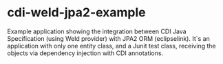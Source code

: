 cdi-weld-jpa2-example
=====================

Example application showing the integration between CDI Java Specification (using Weld provider) with JPA2 ORM (eclipselink). It`s an application with only one entity class, and a Junit test class, receiving the objects via dependency injection with CDI annotations.
